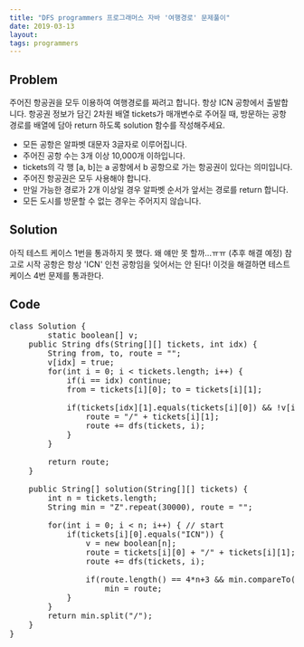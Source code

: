 ```yaml
---
title: "DFS programmers 프로그래머스 자바 '여행경로' 문제풀이"
date: 2019-03-13
layout:
tags: programmers
---
```



## Problem
주어진 항공권을 모두 이용하여 여행경로를 짜려고 합니다. 항상 ICN 공항에서 출발합니다.
항공권 정보가 담긴 2차원 배열 tickets가 매개변수로 주어질 때, 방문하는 공항 경로를 배열에 담아 return 하도록 solution 함수를 작성해주세요.

- 모든 공항은 알파벳 대문자 3글자로 이루어집니다.
- 주어진 공항 수는 3개 이상 10,000개 이하입니다.
- tickets의 각 행 [a, b]는 a 공항에서 b 공항으로 가는 항공권이 있다는 의미입니다.
- 주어진 항공권은 모두 사용해야 합니다.
- 만일 가능한 경로가 2개 이상일 경우 알파벳 순서가 앞서는 경로를 return 합니다.
- 모든 도시를 방문할 수 없는 경우는 주어지지 않습니다.


## Solution
아직 테스트 케이스 1번을 통과하지 못 했다. 왜 얘만 못 할까...ㅠㅠ (추후 해결 예정)
참고로 시작 공항은 항상 'ICN' 인천 공항임을 잊어서는 안 된다! 이것을 해결하면 테스트 케이스 4번 문제를 통과한다.


## Code
<pre>
class Solution {
    	static boolean[] v;
	public String dfs(String[][] tickets, int idx) {
		String from, to, route = "";
		v[idx] = true;
		for(int i = 0; i < tickets.length; i++) {
			if(i == idx) continue;
			from = tickets[i][0]; to = tickets[i][1];
			
			if(tickets[idx][1].equals(tickets[i][0]) && !v[i]) {
				route = "/" + tickets[i][1];
				route += dfs(tickets, i);
			}
		}
		
		return route;
	}
	
	public String[] solution(String[][] tickets) {
	    int n = tickets.length;
		String min = "Z".repeat(30000), route = "";   

		for(int i = 0; i < n; i++) { // start
			if(tickets[i][0].equals("ICN")) {
				v = new boolean[n];
				route = tickets[i][0] + "/" + tickets[i][1];			
				route += dfs(tickets, i);
				
				if(route.length() == 4*n+3 && min.compareTo(route) > 0)
					min = route;
			}
		}		
	    return min.split("/");
	}
}
